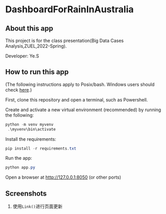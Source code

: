 # DashboardForRainInAustralia

## About this app

This project is for the class presentation(Big Data Cases Analysis,ZUEL,2022-Spring).

Developer: Ye.S

## How to run this app

(The following instructions apply to Posix/bash. Windows users should check
[here](https://docs.python.org/3/library/venv.html).)

First, clone this repository and open a terminal, such as Powershell.

Create and activate a new virtual environment (recommended) by running
the following:

```powershell
python -m venv myvenv
 .\myvenv\bin\activate
```

Install the requirements:

```powershell
pip install -r requirements.txt
```
Run the app:

```powershell
python app.py
```
Open a browser at http://127.0.0.1:8050 (or other ports)

## Screenshots
1. 使用`Link()`进行页面更新
